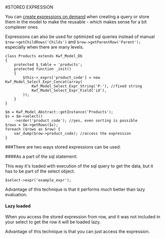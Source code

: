 #STORED EXPRESSION

You can [create expressions on demand](expressions.md) when creating a query or store them in the model to make the reusable - 
which makes sense for a bit complexer ones.

Expressions can also be used for optimized sql queries instead of manual `$row->getChildRows('Childs')` and `$row->getParentRow('Parent');` 
especially when there are many levels.

    class Products extends Kwf_Model_Db
    {
        protected $_table = 'products';
        protected function _init()
        {
            $this->_exprs['product_code'] = new Kwf_Model_Select_Expr_Concat(array(
                Kwf_Model_Select_Expr_String('P-'), //fixed string
                Kwf_Model_Select_Expr_Field('id'),
            ));
        }
    }
     
    $m = Kwf_Model_Abstract::getInstance('Products');
    $s = $m->select()
        ->order('product_code'); //yes, even sorting is possible
    $rows = $m->getRows($s);
    foreach ($rows as $row) {
        var_dump($row->product_code); //access the expression
    }
    
###There are two ways stored expressions can be used:

####As a part of the sql statement:

This way it's loaded with execution of the sql query to get the data, but it has to be part of the select object.

    $select->expr('example_expr');
    
Advantage of this technique is that it performs much better than lazy evaluation.


#### Lazy loaded

When you access the stored expression from row, and it was not included in your select to get the row it will be loaded lazy.

Advantage of this technique is that you can just access the expression.